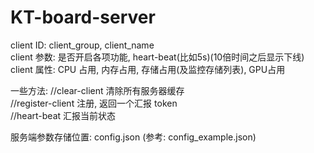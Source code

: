 # KT-board-server

client ID: client_group, client_name  
client 参数: 是否开启各项功能, heart-beat(比如5s)(10倍时间之后显示下线)  
client 属性: CPU 占用, 内存占用, 存储占用(及监控存储列表), GPU占用  

一些方法:
/<key-path>/clear-client 清除所有服务器缓存  
/<key-path>/register-client 注册, 返回一个汇报 token  
/<key-path>/heart-beat 汇报当前状态  

服务端参数存储位置: config.json (参考: config_example.json)